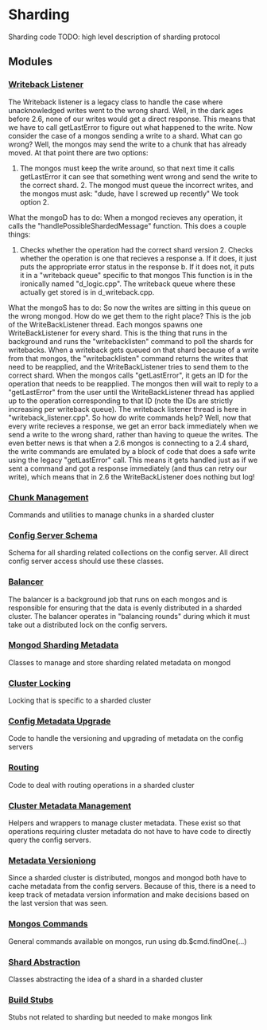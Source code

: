 # Sharding

Sharding code TODO: high level description of sharding protocol

## Modules

### [Writeback Listener](writeback\_listener)
The Writeback listener is a legacy class to handle the case where unacknowledged writes went to the wrong shard.
Well, in the dark ages before 2.6, none of our writes would get a direct response.  This means that we have to call getLastError to figure out what happened to the write.
Now consider the case of a mongos sending a write to a shard.  What can go wrong?  Well, the mongos may send the write to a chunk that has already moved.  At that point there are two options:
1.  The mongos must keep the write around, so that next time it calls getLastError it can see that something went wrong and send the write to the correct shard. 2.  The mongod must queue the incorrect writes, and the mongos must ask: "dude, have I screwed up recently"
We took option 2.


What the mongoD has to do:
When a mongod recieves any operation, it calls the "handlePossibleShardedMessage" function. This does a couple things:
1.  Checks whether the operation had the correct shard version 2.  Checks whether the operation is one that recieves a response a. If it does, it just puts the appropriate error status in the response b. If it does not, it puts it in a "writeback queue" specific to that mongos
This function is in the ironically named "d\_logic.cpp".
The writeback queue where these actually get stored is in d\_writeback.cpp.


What the mongoS has to do:
So now the writes are sitting in this queue on the wrong mongod.  How do we get them to the right place?  This is the job of the WriteBackListener thread.  Each mongos spawns one WriteBackListener for every shard.  This is the thing that runs in the background and runs the "writebacklisten" command to poll the shards for writebacks.  When a writeback gets queued on that shard because of a write from that mongos, the "writebacklisten" command returns the writes that need to be reapplied, and the WriteBackListener tries to send them to the correct shard.
When the mongos calls "getLastError", it gets an ID for the operation that needs to be reapplied.  The mongos then will wait to reply to a "getLastError" from the user until the WriteBackListener thread has applied up to the operation corresponding to that ID (note the IDs are strictly increasing per writeback queue).
The writeback listener thread is here in "writeback\_listener.cpp".
So how do write commands help?  Well, now that every write recieves a response, we get an error back immediately when we send a write to the wrong shard, rather than having to queue the writes.
The even better news is that when a 2.6 mongos is connecting to a 2.4 shard, the write commands are emulated by a block of code that does a safe write using the legacy "getLastError" call.  This means it gets handled just as if we sent a command and got a response immediately (and thus can retry our write), which means that in 2.6 the WriteBackListener does nothing but log!

### [Chunk Management](chunk\_management)
Commands and utilities to manage chunks in a sharded cluster

### [Config Server Schema](config\_server\_schema)
Schema for all sharding related collections on the config server.  All direct config server access should use these classes.

### [Balancer](balancer)
The balancer is a background job that runs on each mongos and is responsible for ensuring that the data is evenly distributed in a sharded cluster.  The balancer operates in "balancing rounds" during which it must take out a distributed lock on the config servers.

### [Mongod Sharding Metadata](mongod\_sharding\_metadata)
Classes to manage and store sharding related metadata on mongod

### [Cluster Locking](cluster\_locking)
Locking that is specific to a sharded cluster

### [Config Metadata Upgrade](config\_metadata\_upgrade)
Code to handle the versioning and upgrading of metadata on the config servers

### [Routing](routing)
Code to deal with routing operations in a sharded cluster

### [Cluster Metadata Management](cluster\_metadata\_management)
Helpers and wrappers to manage cluster metadata.  These exist so that operations requiring cluster metadata do not have to have code to directly query the config servers.

### [Metadata Versioniong](metadata\_versioning)
Since a sharded cluster is distributed, mongos and mongod both have to cache metadata from the config servers.  Because of this, there is a need to keep track of metadata version information and make decisions based on the last version that was seen.

### [Mongos Commands](mongos\_commands)
General commands available on mongos, run using db.$cmd.findOne(...)

### [Shard Abstraction](shard\_abstraction)
Classes abstracting the idea of a shard in a sharded cluster

### [Build Stubs](build\_stubs)
Stubs not related to sharding but needed to make mongos link

